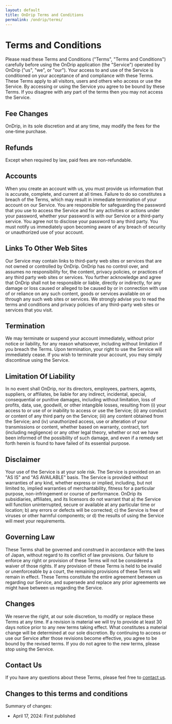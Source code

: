 ```yaml
---
layout: default
title: OnDrip Terms and Conditions
permalink: /ondrip/terms/
---
```


# Terms and Conditions

Please read these Terms and Conditions ("Terms", "Terms and Conditions") carefully before using the OnDrip application (the "Service") operated by OnDrip ("us", "we", or "our"). Your access to and use of the Service is conditioned on your acceptance of and compliance with these Terms. These Terms apply to all visitors, users and others who access or use the Service. By accessing or using the Service you agree to be bound by these Terms. If you disagree with any part of the terms then you may not access the Service.

## Fee Changes

OnDrip, in its sole discretion and at any time, may modify the fees for the one-time purchase.

## Refunds

Except when required by law, paid fees are non-refundable.

## Accounts

When you create an account with us, you must provide us information that is accurate, complete, and current at all times. Failure to do so constitutes a breach of the Terms, which may result in immediate termination of your account on our Service. You are responsible for safeguarding the password that you use to access the Service and for any activities or actions under your password, whether your password is with our Service or a third-party service. You agree not to disclose your password to any third party. You must notify us immediately upon becoming aware of any breach of security or unauthorized use of your account.

## Links To Other Web Sites

Our Service may contain links to third-party web sites or services that are not owned or controlled by OnDrip. OnDrip has no control over, and assumes no responsibility for, the content, privacy policies, or practices of any third party web sites or services. You further acknowledge and agree that OnDrip shall not be responsible or liable, directly or indirectly, for any damage or loss caused or alleged to be caused by or in connection with use of or reliance on any such content, goods or services available on or through any such web sites or services. We strongly advise you to read the terms and conditions and privacy policies of any third-party web sites or services that you visit.

## Termination

We may terminate or suspend your account immediately, without prior notice or liability, for any reason whatsoever, including without limitation if you breach the Terms. Upon termination, your right to use the Service will immediately cease. If you wish to terminate your account, you may simply discontinue using the Service.

## Limitation Of Liability

In no event shall OnDrip, nor its directors, employees, partners, agents, suppliers, or affiliates, be liable for any indirect, incidental, special, consequential or punitive damages, including without limitation, loss of profits, data, use, goodwill, or other intangible losses, resulting from (i) your access to or use of or inability to access or use the Service; (ii) any conduct or content of any third party on the Service; (iii) any content obtained from the Service; and (iv) unauthorized access, use or alteration of your transmissions or content, whether based on warranty, contract, tort (including negligence) or any other legal theory, whether or not we have been informed of the possibility of such damage, and even if a remedy set forth herein is found to have failed of its essential purpose.

## Disclaimer

Your use of the Service is at your sole risk. The Service is provided on an "AS IS" and "AS AVAILABLE" basis. The Service is provided without warranties of any kind, whether express or implied, including, but not limited to, implied warranties of merchantability, fitness for a particular purpose, non-infringement or course of performance. OnDrip its subsidiaries, affiliates, and its licensors do not warrant that a) the Service will function uninterrupted, secure or available at any particular time or location; b) any errors or defects will be corrected; c) the Service is free of viruses or other harmful components; or d) the results of using the Service will meet your requirements.

## Governing Law

These Terms shall be governed and construed in accordance with the laws of Japan, without regard to its conflict of law provisions. Our failure to enforce any right or provision of these Terms will not be considered a waiver of those rights. If any provision of these Terms is held to be invalid or unenforceable by a court, the remaining provisions of these Terms will remain in effect. These Terms constitute the entire agreement between us regarding our Service, and supersede and replace any prior agreements we might have between us regarding the Service.

## Changes

We reserve the right, at our sole discretion, to modify or replace these Terms at any time. If a revision is material we will try to provide at least 30 days notice prior to any new terms taking effect. What constitutes a material change will be determined at our sole discretion. By continuing to access or use our Service after those revisions become effective, you agree to be bound by the revised terms. If you do not agree to the new terms, please stop using the Service.</p>

## Contact Us

If you have any questions about these Terms, please feel free to <a href="mailto:contact@bluecometlabs.com">contact us</a>.

## Changes to this terms and conditions

Summary of changes:
- April 17, 2024: First published

